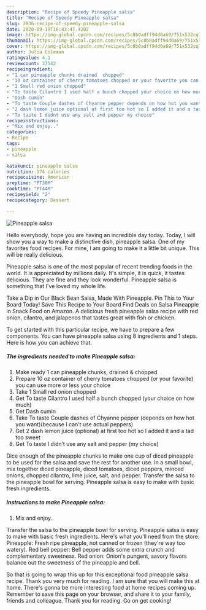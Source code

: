 ```yaml
---
description: "Recipe of Speedy Pineapple salsa"
title: "Recipe of Speedy Pineapple salsa"
slug: 2836-recipe-of-speedy-pineapple-salsa
date: 2020-09-19T16:43:47.420Z
image: https://img-global.cpcdn.com/recipes/5c8b0adff94d0a69/751x532cq70/pineapple-salsa-recipe-main-photo.jpg
thumbnail: https://img-global.cpcdn.com/recipes/5c8b0adff94d0a69/751x532cq70/pineapple-salsa-recipe-main-photo.jpg
cover: https://img-global.cpcdn.com/recipes/5c8b0adff94d0a69/751x532cq70/pineapple-salsa-recipe-main-photo.jpg
author: Julia Coleman
ratingvalue: 4.1
reviewcount: 37542
recipeingredient:
- "1 can pineapple chunks drained  chopped"
- "10 oz container of cherry tomatoes chopped or your favorite you can use more or less your choice"
- "1 Small red onion chopped"
- "To taste Cilantro I used half a bunch chopped your choice on how much"
- "Dash cumin"
- "To taste Couple dashes of Chyanne pepper depends on how hot you wantbecause I cant use actual peppers"
- "2 dash lemon juice optional at first too hot so I added it and a tad too sweet"
- "To taste I didnt use any salt and pepper my choice"
recipeinstructions:
- "Mix and enjoy.."
categories:
- Recipe
tags:
- pineapple
- salsa

katakunci: pineapple salsa 
nutrition: 174 calories
recipecuisine: American
preptime: "PT30M"
cooktime: "PT44M"
recipeyield: "2"
recipecategory: Dessert

---
```



![Pineapple salsa](https://img-global.cpcdn.com/recipes/5c8b0adff94d0a69/751x532cq70/pineapple-salsa-recipe-main-photo.jpg)

Hello everybody, hope you are having an incredible day today. Today, I will show you a way to make a distinctive dish, pineapple salsa. One of my favorites food recipes. For mine, I am going to make it a little bit unique. This will be really delicious.

Pineapple salsa is one of the most popular of recent trending foods in the world. It is appreciated by millions daily. It's simple, it is quick, it tastes delicious. They are fine and they look wonderful. Pineapple salsa is something that I've loved my whole life.

Take a Dip in Our Black Bean Salsa, Made With Pineapple. Pin This to Your Board Today! Save This Recipe to Your Board Find Deals on Salsa Pineapple in Snack Food on Amazon. A delicious fresh pineapple salsa recipe with red onion, cilantro, and jalapenos that tastes great with fish or chicken.


To get started with this particular recipe, we have to prepare a few components. You can have pineapple salsa using 8 ingredients and 1 steps. Here is how you can achieve that.

<!--inarticleads1-->

##### The ingredients needed to make Pineapple salsa:

1. Make ready 1 can pineapple chunks, drained &amp; chopped
1. Prepare 10 oz container of cherry tomatoes chopped (or your favorite) you can use more or less your choice
1. Take 1 Small red onion chopped
1. Get To taste Cilantro I used half a bunch chopped (your choice on how much)
1. Get Dash cumin
1. Take To taste Couple dashes of Chyanne pepper (depends on how hot you want)(because I can’t use actual peppers)
1. Get 2 dash lemon juice (optional) at first too hot so I added it and a tad too sweet
1. Get To taste I didn’t use any salt and pepper (my choice)


Dice enough of the pineapple chunks to make one cup of diced pineapple to be used for the salsa and save the rest for another use. In a small bowl, mix together diced pineapple, diced tomatoes, diced peppers, minced onions, chopped cilantro, lime juice, salt, and pepper. Transfer the salsa to the pineapple bowl for serving. Pineapple salsa is easy to make with basic fresh ingredients. 

<!--inarticleads2-->

##### Instructions to make Pineapple salsa:

1. Mix and enjoy..


Transfer the salsa to the pineapple bowl for serving. Pineapple salsa is easy to make with basic fresh ingredients. Here&#39;s what you&#39;ll need from the store: Pineapple: Fresh ripe pineapple, not canned or frozen (they&#39;re way too watery). Red bell pepper: Bell pepper adds some extra crunch and complementary sweetness. Red onion: Onion&#39;s pungent, savory flavors balance out the sweetness of the pineapple and bell. 

So that is going to wrap this up for this exceptional food pineapple salsa recipe. Thank you very much for reading. I am sure that you will make this at home. There's gonna be more interesting food at home recipes coming up. Remember to save this page on your browser, and share it to your family, friends and colleague. Thank you for reading. Go on get cooking!
